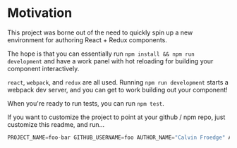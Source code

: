 # Motivation

This project was borne out of the need to quickly spin up a new environment for authoring React + Redux components.

The hope is that you can essentially run `npm install && npm run development` and have a work panel with hot reloading for building your component interactively.

`react`, `webpack`, and `redux` are all used. Running `npm run development` starts a webpack dev server, and you can get to work building out your component!

When you're ready to run tests, you can run `npm test`.

If you want to customize the project to point at your github / npm repo, just customize this readme, and run...

```js
PROJECT_NAME=foo-bar GITHUB_USERNAME=foo AUTHOR_NAME="Calvin Froedge" AUTHOR_EMAIL=calvinfroedge@gmail.com npm run customize
``` 
